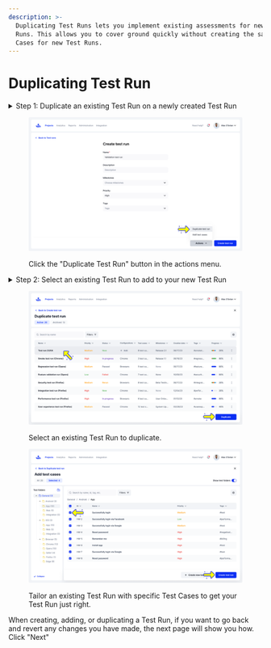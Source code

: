 ```yaml
---
description: >-
  Duplicating Test Runs lets you implement existing assessments for new Test
  Runs. This allows you to cover ground quickly without creating the same Test
  Cases for new Test Runs.
---
```


# Duplicating Test Run

<details>

<summary>Step 1: Duplicate an existing Test Run on a newly created Test Run</summary>

When creating a new Test Run, select "Duplicate test run" from the Actions menu in the bottom right.

</details>

<figure><img src="../../../../.gitbook/assets/893_Test runs - Create test run.png" alt=""><figcaption><p>Click the "Duplicate Test Run" button in the actions menu.</p></figcaption></figure>

<details>

<summary>Step 2: Select an existing Test Run to add to your new Test Run</summary>

On the duplicate Test Run screen, you will be shown ongoing Test Runs that you can add. Click on the desired Test Run and then click the duplicate button to finish. \
\
You can also click inside of an existing Test Run and select specific Test Cases to tailor the Test Run from the existing template and add that as your new duplicate instead.

</details>

<figure><img src="../../../../.gitbook/assets/894_Test runs - Create test run - Add test cases.png" alt=""><figcaption><p>Select an existing Test Run to duplicate.</p></figcaption></figure>

<figure><img src="../../../../.gitbook/assets/895_Test runs - Create test run - Add test cases - Selected.png" alt=""><figcaption><p>Tailor an existing Test Run with specific Test Cases to get your Test Run just right. </p></figcaption></figure>

When creating, adding, or duplicating a Test Run, if you want to go back and revert any changes you have made, the next page will show you how. Click "Next"&#x20;
